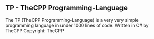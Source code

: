 
## TP - TheCPP Programming-Language
The TP (TheCPP Programming-Language) is a very very simple programming language in under 1000 lines of code.
Written in C# by TheCPP
Copyright: TheCPP

